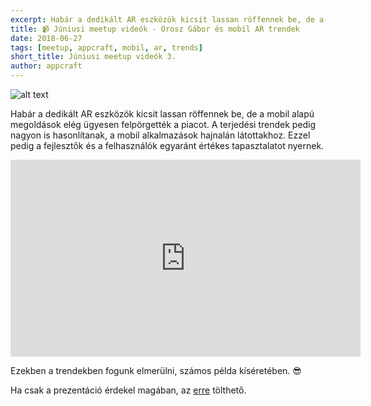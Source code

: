 ```yaml
---
excerpt: Habár a dedikált AR eszközök kicsit lassan röffennek be, de a mobil alapú megoldások elég ügyesen felpörgették a piacot.
title: 📹 Júniusi meetup videók - Orosz Gábor és mobil AR trendek
date: 2018-06-27
tags: [meetup, appcraft, mobil, ar, trends]
short_title: Júniusi meetup videók 3.
author: appcraft
---
```


![alt text](https://appcraft.hu/assets/img/meetup-2018-june-19-03.png)

Habár a dedikált AR eszközök kicsit lassan röffennek be, de a mobil alapú megoldások elég ügyesen felpörgették a piacot. A terjedési trendek pedig nagyon is hasonlítanak, a mobil alkalmazások hajnalán látottakhoz. Ezzel pedig a fejlesztők és a felhasználók egyaránt értékes tapasztalatot nyernek.

<iframe width="560" height="315" src="https://www.youtube.com/embed/-BqqG9ptjTE" frameborder="0" allow="autoplay; encrypted-media" allowfullscreen></iframe>

Ezekben a trendekben fogunk elmerülni, számos példa kíséretében. 😎

Ha csak a prezentáció érdekel magában, az [erre](http://bit.ly/acm-18june-ppt-04) tölthető.
